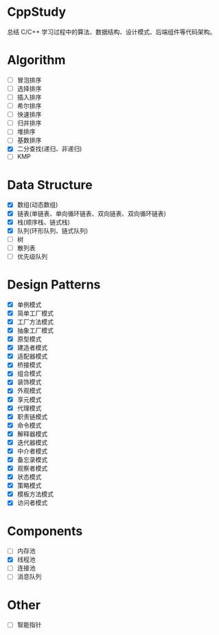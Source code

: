 # CppStudy

总结 C/C++ 学习过程中的算法、数据结构、设计模式、后端组件等代码架构。

# Algorithm

- [ ] 冒泡排序
- [ ] 选择排序
- [ ] 插入排序
- [ ] 希尔排序
- [ ] 快速排序
- [ ] 归并排序
- [ ] 堆排序
- [ ] 基数排序
- [x] 二分查找(递归、非递归)
- [ ] KMP

# Data Structure

- [x] 数组(动态数组)
- [x] 链表(单链表、单向循环链表、双向链表、双向循环链表)
- [x] 栈(顺序栈、链式栈)
- [x] 队列(环形队列、链式队列)
- [ ] 树
- [ ] 散列表
- [ ] 优先级队列

# Design Patterns

- [x] 单例模式
- [x] 简单工厂模式
- [x] 工厂方法模式
- [x] 抽象工厂模式
- [x] 原型模式
- [x] 建造者模式
- [x] 适配器模式
- [x] 桥接模式
- [x] 组合模式
- [x] 装饰模式
- [x] 外观模式
- [x] 享元模式
- [x] 代理模式
- [x] 职责链模式
- [x] 命令模式
- [x] 解释器模式
- [x] 迭代器模式
- [x] 中介者模式
- [x] 备忘录模式
- [x] 观察者模式
- [x] 状态模式
- [x] 策略模式
- [x] 模板方法模式
- [x] 访问者模式

# Components

- [ ] 内存池
- [x] 线程池
- [ ] 连接池
- [ ] 消息队列

# Other

- [ ] 智能指针 
